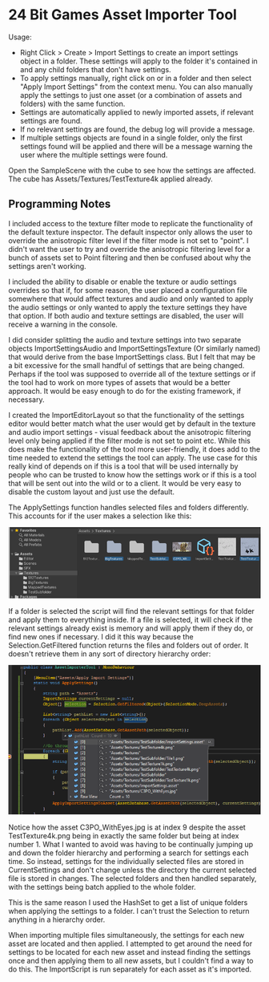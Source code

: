 # 24 Bit Games Asset Importer Tool

Usage:

 - Right Click > Create > Import Settings to create an import settings object in a folder. These settings will apply to the folder it's contained in and any child folders that don't have settings.
- To apply settings manually, right click on or in a folder and then select "Apply Import Settings" from the context menu. You can also manually apply the settings to just one asset (or a combination of assets and folders) with the same function. 
- Settings are automatically applied to newly imported assets, if relevant settings are found.
- If no relevant settings are found, the debug log will provide a message. 
- If multiple settings objects are found in a single folder, only the first settings found will be applied and there will be a message warning the user where the multiple settings were found.

Open the SampleScene with the cube to see how the settings are affected. The cube has Assets/Textures/TestTexture4k applied already.

## Programming Notes
I included access to the texture filter mode to replicate the functionality of the default texture inspector. The default inspector only allows the user to override the anisotropic filter level if the filter mode is not set to "point". I didn't want the user to try and override the anisotropic filtering level for a bunch of assets set to Point filtering and then be confused about why the settings aren't working.

I included the ability to disable or enable the texture or audio settings overrides so that if, for some reason, the user placed a configuration file somewhere that would affect textures and audio and only wanted to apply the audio settings or only wanted to apply the texture settings they have that option. If both audio and texture settings are disabled, the user will receive a warning in the console.

I did consider splitting the audio and texture settings into two separate objects ImportSettingsAudio and ImportSettingsTexture (Or similarly named) that would derive from the base ImportSettings class. But I felt that may be a bit excessive for the small handful of settings that are being changed. Perhaps if the tool was supposed to override all of the texture settings or if the tool had to work on more types of assets that would be a better approach. It would be easy enough to do for the existing framework, if necessary.

I created the ImportEditorLayout so that the functionality of the settings editor would better match what the user would get by default in the texture and audio import settings - visual feedback about the anisotropic filtering level only being applied if the filter mode is not set to point etc. While this does make the functionality of the tool more user-friendly, it does add to the time needed to extend the settings the tool can apply. The use case for this really kind of depends on if this is a tool that will be used internally by people who can be trusted to know how the settings work or if this is a tool that will be sent out into the wild or to a client. It would be very easy to disable the custom layout and just use the default.

The ApplySettings function handles selected files and folders differently. This accounts for if the user makes a selection like this:

![Multiple files and folders selected](https://raw.githubusercontent.com/GryffDavid/READMEImages/master/ImportTool/SelectedFiles.png)

If a folder is selected the script will find the relevant settings for that folder and apply them to everything inside. If a file is selected, it will check if the relevant settings already exist is memory and will apply them if they do, or find new ones if necessary. I did it this way because the Selection.GetFiltered function returns the files and folders out of order. It doesn't retrieve them in any sort of directory hierarchy order:

![Asset hierarchy returned out of order](https://raw.githubusercontent.com/GryffDavid/READMEImages/master/ImportTool/OutOfOrder.png)

Notice how the asset C3PO_WithEyes.jpg is at index 9 despite the asset TestTexture4k.png being in exactly the same folder but being at index number 1. What I wanted to avoid was having to be continually jumping up and down the folder hierarchy and performing a search for settings each time. So instead, settings for the individually selected files are stored in CurrentSettings and don't change unless the directory the current selected file is stored in changes. The selected folders and then handled separately, with the settings being batch applied to the whole folder.

This is the same reason I used the HashSet to get a list of unique folders when applying the settings to a folder. I can't trust the Selection to return anything in a hierarchy order.

When importing multiple files simultaneously, the settings for each new asset are located and then applied. I attempted to get around the need for settings to be located for each new asset and instead finding the settings once and then applying them to all new assets, but I couldn't find a way to do this. The ImportScript is run separately for each asset as it's imported.
